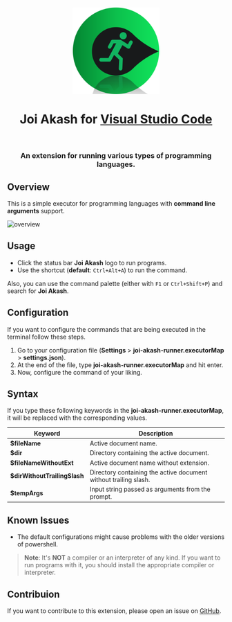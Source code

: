 <h1 align="center">
  <br>
    <img src="resources/banner.png" alt="logo" width="200">
  <br><br>
  Joi Akash for <a href="http://code.visualstudio.com">Visual Studio Code</a>
  <br>
  <br>
</h1>

<h3 align="center">An extension for running various types of programming languages.</h3>

## Overview

This is a simple executor for programming languages with **command line arguments** support.

![overview](resources/overview.gif)

## Usage

- Click the status bar **Joi Akash** logo to run programs.
- Use the shortcut (**default**: `Ctrl+Alt+A`) to run the command.

Also, you can use the command palette (either with `F1` or `Ctrl+Shift+P`) and search for **Joi Akash**.

## Configuration

If you want to configure the commands that are being executed in the terminal follow these steps.

1. Go to your configuration file (**Settings** > **joi-akash-runner.executorMap** > **settings.json**).
2. At the end of the file, type **joi-akash-runner.executorMap** and hit enter.
3. Now, configure the command of your liking.

## Syntax

If you type these following keywords in the **joi-akash-runner.executorMap**, it will be replaced with the corresponding values.

| Keyword                      | Description                                                      |
| ---------------------------- | ---------------------------------------------------------------- |
| **$fileName**                | Active document name.                                            |
| **$dir**                     | Directory containing the active document.                        |
| **$fileNameWithoutExt**      | Active document name without extension.                          |
| **$dirWithoutTrailingSlash** | Directory containing the active document without trailing slash. |
| **$tempArgs**                | Input string passed as arguments from the prompt.                |

## Known Issues

- The default configurations might cause problems with the older versions of powershell.

> **Note**: It's **NOT** a compiler or an interpreter of any kind. If you want to run programs with it, you should install the appropriate compiler or interpreter.

## Contribuion

If you want to contribute to this extension, please open an issue on [GitHub](https://github.com/SohamMalakar/Joi-Akash/issues).
